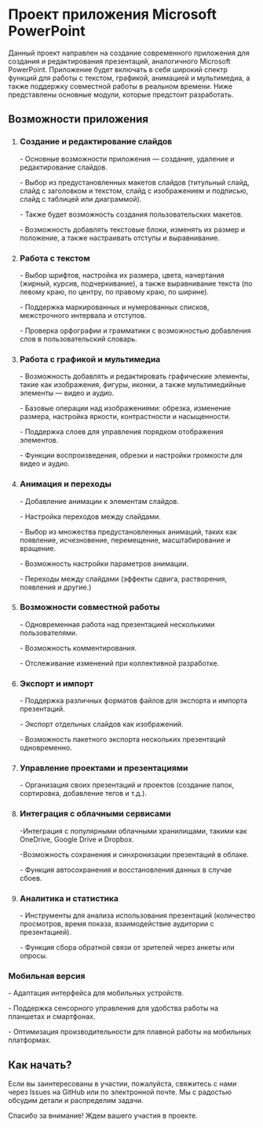 <!-- README для проекта разработки приложения Microsoft PowerPoint -->

<h1>Проект приложения Microsoft PowerPoint</h1>

<p>
    Данный проект направлен на создание современного приложения для создания и редактирования презентаций, аналогичного Microsoft PowerPoint. 
    Приложение будет включать в себя широкий спектр функций для работы с текстом, графикой, анимацией и мультимедиа, а также поддержку 
    совместной работы в реальном времени. Ниже представлены основные модули, которые предстоит разработать.
</p>

<h2>Возможности приложения</h2>

<ol>
    <li>
        <h3>Создание и редактирование слайдов</h3>
        <p>
              <p> - Основные возможности приложения — создание, удаление и редактирование слайдов. </p>
              <p> - Выбор из предустановленных макетов слайдов (титульный слайд, слайд с заголовком и текстом, слайд с изображением и подписью, слайд с таблицей или диаграммой).</p>
             <p>  - Также будет возможность создания пользовательских макетов. </p>
             <p>  - Возможность добавлять текстовые блоки, изменять их размер и положение, а также настраивать отступы и выравнивание.</p>
        </p>
    </li>
    <li>
        <h3>Работа с текстом</h3>
        <p>
             <p> - Выбор шрифтов, настройка их размера, цвета, начертания (жирный, курсив, подчеркивание), а также выравнивание текста (по левому краю, по центру, по правому краю, по ширине). </p>
             <p> - Поддержка маркированных и нумерованных списков, межстрочного интервала и отступов. </p>
             <p> - Проверка орфографии и грамматики с возможностью добавления слов в пользовательский словарь.</p>
        </p>
    </li>
    <li>
        <h3>Работа с графикой и мультимедиа</h3>
        <p>
             <p> - Возможность добавлять и редактировать графические элементы, такие как изображения, фигуры, иконки, а также мультимедийные элементы — видео и аудио.</p>
             <p> - Базовые операции над изображениями: обрезка, изменение размера, настройка яркости, контрастности и насыщенности.</p>
             <p> - Поддержка слоев для управления порядком отображения элементов. </p>
             <p> - Функции воспроизведения, обрезки и настройки громкости для видео и аудио. </p>
        </p>
    </li>    
    <li>
        <h3>Анимация и переходы</h3>
        <p>
             <p> - Добавление анимации к элементам слайдов.</p>
             <p> - Настройка переходов между слайдами.</p>
             <p> - Выбор из множества предустановленных анимаций, таких как появление, исчезновение, перемещение, масштабирование и вращение.</p> 
             <p> - Возможность настройки параметров анимации.</p>
             <p> - Переходы между слайдами (эффекты сдвига, растворения, появления и другие.)</p>
        </p>
    </li>    
    <li>
        <h3>Возможности совместной работы</h3>
        <p>
             <p> - Одновременная работа над презентацией несколькими пользователями.</p>
             <p> - Возможность комментирования.</p>
             <p> - Отслеживание изменений при коллективной разработке. </p>
        </p>
    </li>    
    <li>
        <h3>Экспорт и импорт</h3>
        <p>
              <p> - Поддержка различных форматов файлов для экспорта и импорта презентаций.</p>
              <p> - Экспорт отдельных слайдов как изображений.</p>
              <p> - Возможность пакетного экспорта нескольких презентаций одновременно.</p>
        </p>
    </li>    
    <li>
        <h3>Управление проектами и презентациями</h3>
        <p>
             <p> - Организация своих презентаций и проектов (создание папок, сортировка, добавление тегов и т.д.).</p> 
        </p>
    </li>    
    <li>
        <h3>Интеграция с облачными сервисами</h3>
        <p>
             <p> -Интеграция с популярными облачными хранилищами, такими как OneDrive, Google Drive и Dropbox. </p>
             <p> -Возможность сохранения и синхронизации презентаций в облаке.</p>
             <p> - Функция автосохранения и восстановления данных в случае сбоев.</p>
        </p>
    </li>    
    <li>
        <h3>Аналитика и статистика</h3>
        <p>
            <p> - Инструменты для анализа использования презентаций (количество просмотров, время показа, взаимодействие аудитории с презентацией). </p>
            <p> - Функция сбора обратной связи от зрителей через анкеты или опросы.</p>
        </p>
    </li>
    
</ol>    
        <h3>Мобильная версия</h3>
      <p>
            <p> - Адаптация интерфейса для мобильных устройств.</p>
            <p> - Поддержка сенсорного управления для удобства работы на планшетах и смартфонах.</p>
            <p> - Оптимизация производительности для плавной работы на мобильных платформах.</p>
      </p>
    </li>



<h2>Как начать?</h2>

<p>
    Если вы заинтересованы в участии, пожалуйста, свяжитесь с нами через Issues на GitHub или по электронной почте. 
    Мы с радостью обсудим детали и распределим задачи.
</p>

<p>Спасибо за внимание! Ждем вашего участия в проекте.</p>
